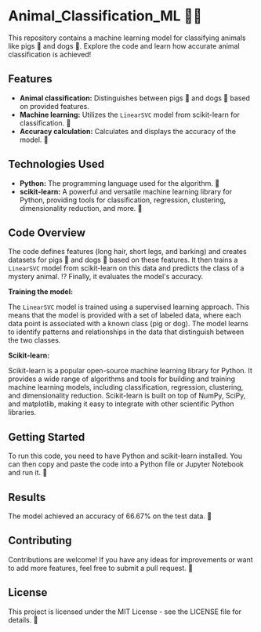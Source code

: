 # Animal_Classification_ML 🐶🐷

This repository contains a machine learning model for classifying animals like pigs 🐷 and dogs 🐶. Explore the code and learn how accurate animal classification is achieved! 

## Features

* **Animal classification:** Distinguishes between pigs 🐷 and dogs 🐶 based on provided features.
* **Machine learning:** Utilizes the `LinearSVC` model from scikit-learn for classification. 🧠
* **Accuracy calculation:** Calculates and displays the accuracy of the model. 💯

## Technologies Used

* **Python:** The programming language used for the algorithm. 🐍
* **scikit-learn:** A powerful and versatile machine learning library for Python, providing tools for classification, regression, clustering, dimensionality reduction, and more. 🤖

## Code Overview

The code defines features (long hair, short legs, and barking) and creates datasets for pigs 🐷 and dogs 🐶 based on these features. It then trains a `LinearSVC` model from scikit-learn on this data and predicts the class of a mystery animal. ⁉️ Finally, it evaluates the model's accuracy.

**Training the model:**

The `LinearSVC` model is trained using a supervised learning approach. This means that the model is provided with a set of labeled data, where each data point is associated with a known class (pig or dog). The model learns to identify patterns and relationships in the data that distinguish between the two classes. 

**Scikit-learn:**

Scikit-learn is a popular open-source machine learning library for Python. It provides a wide range of algorithms and tools for building and training machine learning models, including classification, regression, clustering, and dimensionality reduction. Scikit-learn is built on top of NumPy, SciPy, and matplotlib, making it easy to integrate with other scientific Python libraries.

## Getting Started

To run this code, you need to have Python and scikit-learn installed. You can then copy and paste the code into a Python file or Jupyter Notebook and run it. 🚀

## Results

The model achieved an accuracy of 66.67% on the test data. 🎉

## Contributing

Contributions are welcome! If you have any ideas for improvements or want to add more features, feel free to submit a pull request. 🤝

## License

This project is licensed under the MIT License - see the LICENSE file for details. 📜
